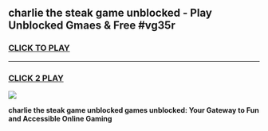 
## charlie the steak game unblocked - Play Unblocked Gmaes & Free #vg35r
<h3>
<a href="https://news.freeplayer.one?title=charlie_the_steak_game_unblocked&ref=03M">CLICK TO PLAY</a></h3>
<hr>

<h3>
<a href="https://news.freeplayer.one?title=charlie_the_steak_game_unblocked&ref=03M">CLICK 2 PLAY</a>
  
</h3>

<a href="https://news.freeplayer.one?title=charlie_the_steak_game_unblocked&ref=03M"><img src="https://clearcache.store/games.png"></a>


**charlie the steak game unblocked games unblocked: Your Gateway to Fun and Accessible Online Gaming**
